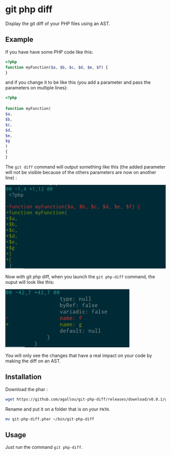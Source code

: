 # git php diff

Display the git diff of your PHP files using an AST.

## Example

If you have have some PHP code like this: 

```php
<?php
function myFunction($a, $b, $c, $d, $e, $f) {
}
```

and if you change it to be like this (you add a parameter and pass the parameters on multiple lines):

```php
<?php

function myFunction(
$a,
$b,
$c,
$d,
$e,
$g
)
{
}
```

The `git diff` command will output something like this (the added parameter will not be visible because of the others parameters are now on another line) :

![example-git-diff](doc/example-git-diff.png)

Now with git php diff, when you launch the `git php-diff` command, the ouput will look like this:

![example-git-php-diff](doc/example-git-php-diff.png)

You will only see the changes that have a real impact on your code by making the diff on an AST.

## Installation

Download the phar :

```bash
wget https://github.com/agallou/git-php-diff/releases/download/v0.0.1/git-php-diff.phar
```

Rename and put it on a folder that is on your `PATH`.

```bash
mv git-php-diff.phar ~/bin/git-php-diff
```

## Usage

Just run the command `git php-diff`.
